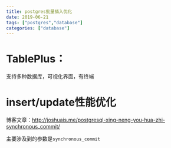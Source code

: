 ```yaml
---
title: postgres批量插入优化
date: 2019-06-21
tags: ["postgres","database"]
categories: ["database"]
---
```


# TablePlus：
支持多种数据库，可视化界面，有终端

# insert/update性能优化

博客文章：http://joshuais.me/postgresql-xing-neng-you-hua-zhi-synchronous_commit/

主要涉及到的参数是`synchronous_commit`



